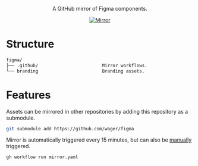 <p align="center">
  A GitHub mirror of Figma components.
</p>

<p align="center">
  <a href="https://github.com/wager/figma/actions/workflows/mirror.yaml">
    <img
      src="https://github.com/wager/figma/actions/workflows/mirror.yaml/badge.svg"
      alt="Mirror"
    />
  </a>
</p>

# Structure

```bash
figma/
├── .github/                        Mirror workflows.
└── branding                        Branding assets.
```

# Features

Assets can be mirrored in other repositories by adding this repository as a submodule.

```bash
git submodule add https://github.com/wager/figma
```

Mirror is automatically triggered every 15 minutes, but can also be [manually] triggered.

```bash
gh workflow run mirror.yaml
```

[manually]:
  https://github.com/wager/figma/actions/workflows/mirror.yaml
